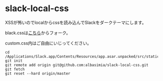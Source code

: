 # slack-local-css
XSSが怖いのでlocalからcssを読み込んでSlackをダークテーマにします。

black.cssは[こちら](https://cdn.rawgit.com/laCour/slack-night-mode/master/css/raw/black.css)からフォーク。

custom.css内はご自由にいじってください。

```
cd /Applications/Slack.app/Contents/Resources/app.asar.unpacked/src/static
git init
git remote add origin git@github.com:albasimia/slack-local-css.git
git fetch
git reset --hard origin/master
```
